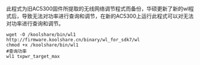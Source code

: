 此程式为旧AC5300固件所提取的无线网络调节程式而备份，华硕更新了新的wl程式后，导致无法对功率进行查询和调节，在新的AC5300上运行此程式可以对无法对功率进行查询和调节。

```
wget -O /koolshare/bin/wl1 http://firmware.koolshare.cn/binary/wl_for_sdk7/wl
chmod +x /koolshare/bin/wl1
#查询功率
wl1 txpwr_target_max
```
